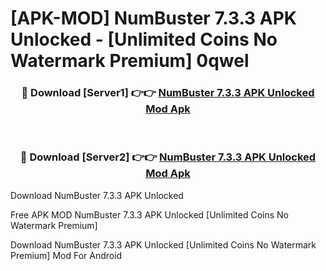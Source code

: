 # [APK-MOD] NumBuster 7.3.3 APK Unlocked - [Unlimited Coins No Watermark Premium] 0qwel



<div align="center">
<h3>🔴 Download [Server1] 👉👉 <a href="https://momento.my/?title=NumBuster_7.3.3_APK_Unlocked">NumBuster 7.3.3 APK Unlocked Mod Apk</a></h3><br>

<h3>🔴 Download [Server2] 👉👉 <a href="https://momento.my/?title=NumBuster_7.3.3_APK_Unlocked">NumBuster 7.3.3 APK Unlocked Mod Apk</a></h3>
</div>



Download NumBuster 7.3.3 APK Unlocked 

Free APK MOD NumBuster 7.3.3 APK Unlocked [Unlimited Coins No Watermark Premium]

Download NumBuster 7.3.3 APK Unlocked [Unlimited Coins No Watermark Premium] Mod For Android
